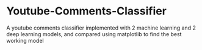 # Youtube-Comments-Classifier
A youtube comments classifier implemented with 2 machine learning and 2 deep learning models, and compared using matplotlib to find the best working model
